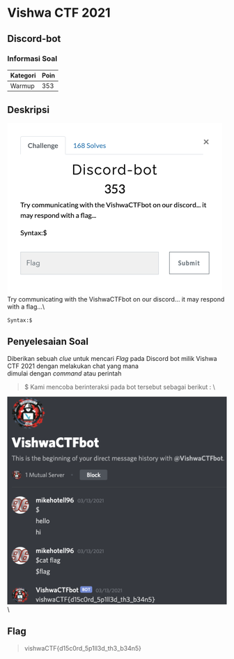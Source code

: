 # Vishwa CTF 2021
## Discord-bot
### Informasi Soal
| Kategori | Poin |
|----------|------|
| Warmup | 353 |

## Deskripsi
![image](https://raw.githubusercontent.com/mhilmi999/writeUp-CTF/main/vishwaCTF/Warmup/Discord-bot/screenshot/soalDiscord-bot.png)\
Try communicating with the VishwaCTFbot on our discord... it may respond with a flag...\
```
Syntax:$
```


## Penyelesaian Soal
Diberikan sebuah *clue* untuk mencari *Flag* pada Discord bot milik Vishwa CTF 2021 dengan melakukan chat yang mana\
dimulai dengan *command* atau perintah
> $
Kami mencoba berinteraksi pada bot tersebut sebagai berikut : \

![image](https://raw.githubusercontent.com/mhilmi999/writeUp-CTF/main/vishwaCTF/Warmup/Discord-bot/screenshot/ssChatVishwaBot.png)\

## Flag
> vishwaCTF{d15c0rd_5p1ll3d_th3_b34n5}
